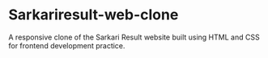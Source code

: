 # Sarkariresult-web-clone
A responsive clone of the Sarkari Result website built using HTML and CSS for frontend development practice.

